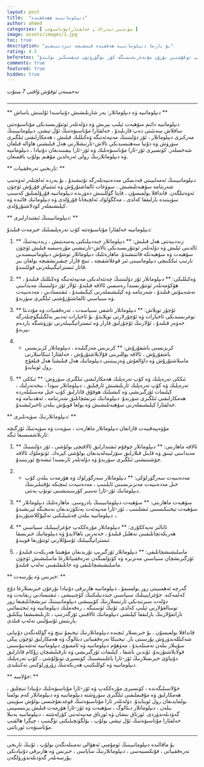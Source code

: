 ```yaml
---
layout: post
title:  "دىپلوماتىيە ھھەققىدە"
author: ahmed
categories: [ سۈنئىي_ئىدراك , خەلقئارامۇناسىۋەت ]
image: assets/images/1.jpg
toc: true
description: "بۇ يازما دىپلوماتىيە ھەققىدە قىسقىچە ئىزدىنىشىم"
rating: 4.5
beforetoc: "ماقالىنى ئوقۇشتىن بۇرۇن مۇندەرىجىسىگە كۆز يۈگۈرۈتۈپ چىقسىڭىز بولىدۇ."
comments: true
featured: true
hidden: true
---
```

_تەخمىنەن ئوقۇش ۋاقتى 7 مىنۇت_

###

---

** دىپلوماتىيە ۋە دىپلوماتلار: يەر شارىلىشىش دۇنياسىدا ئۇلىنىش ياساش **

دىپلوماتىيە دائىم سۆھبەت ئېلىپ بېرىش ۋە دۆلەتلەر ئوتتۇرىسىدىكى مۇناسىۋەتنى ساقلاش سەنئىتى دەپ قارىلىدۇ ، خەلقئارا مۇناسىۋەتنىڭ ئۇل تېشى. دىپلوماتىيىنىڭ مەركىزى دىپلوماتلار ، ئۆز دۆلىتىنىڭ مەنپەئەتىگە ۋەكىللىك قىلىش ، ھەمكارلىقنى ئىلگىرى سۈرۈش ۋە دۇنيا سەھنىسىدىكى تالاش-تارتىشلارنى ھەل قىلىشنى ھاۋالە قىلغان شەخسلەر. كۈنسېرى ئۆز-ئارا مۇناسىۋەتلىك ۋە ئۆز-ئارا بېقىنىدىغان دۇنيادا ، دىپلوماتىيە ۋە دىپلوماتلارنىڭ رولى ئەزەلدىن مۇھىم بولۇپ باقمىغان.

** تارىخىي تەرەققىيات: **

دىپلوماتىيىنىڭ ئەمەلىيىتى قەدىمكى مەدەنىيەتلەرگە تۇتىشىدۇ ، بۇ يەردە ئەلچىلەر ئەۋەتىپ شەرتنامە سۆھبەتلىشىش ، سوۋغات ئالماشتۇرۇش ۋە ئىتتىپاق قۇرۇش ئۈچۈن ئەۋەتىلگەن. قانداقلا بولمىسۇن ، قايتا گۈللىنىش دەۋرىدە دىپلوماتىيە قۇرۇلمىلىق كەسىپ سۈپىتىدە بارلىققا كەلدى ، مەڭگۈلۈك ئەلچىخانا قۇرۇلدى ۋە دىپلوماتىك قائىدە ۋە كېلىشىملەر كودلاشتۇرۇلدى.

** دىپلوماتىيىنىڭ ئىقتىدارلىرى: **

دىپلوماتىيە خەلقئارا مۇناسىۋەتتە كۆپ تەرەپلىمىلىك خىزمەت قىلىدۇ:

1. ** زىددىيەتنى ھەل قىلىش: ** دىپلوماتلار جىددىيلىكنى پەسەيتىش ، زىددىيەتنىڭ ئالدىنى ئېلىش ۋە دۆلەتلەر ئوتتۇرىسىدىكى تالاش-تارتىشنى مۇرەسسە قىلىش ئۈچۈن سۆھبەت ۋە سۆھبەتكە قاتنىشىدۇ. ماھارەتلىك دىپلوماتلار توشۇش دىپلوماتىيىسىدىن تارتىپ ئىككىنچى دىپلوماتىيىنى ئىز قوغلاشقىچە ، تىنچ قارار چىقىرىشقىچە بولغان بىر قاتار ئىستراتېگىيىلەرنى قوللىنىدۇ.

2. ** ۋەكىللىكى: ** دىپلوماتلار ئۆز دۆلىتىنىڭ چەتئەلدىكى مەنپەئەتىگە ۋەكىللىك قىلىدۇ ، ھۆكۈمەتلەر ئوتتۇرىسىدا رەسمىي ئالاقە قىلىدۇ. ئۇلار ئۆز دۆلىتىنىڭ مەيدانىنى تەشەببۇس قىلىدۇ ، شەرتنامە ۋە كېلىشىملەرنى كېڭىشىدۇ ، ئىقتىسادىي ، مەدەنىيەت ۋە سىياسىي ئالماشتۇرۇشنى ئىلگىرى سۈرىدۇ.

3. ** ئۇچۇر توپلاش: ** دىپلوماتلار تاشقى سىياسەت ، تەرەققىيات ۋە مۇددىئا توغرىسىدىكى ئاخبارات ۋە ئۇچۇرلارنى توپلايدۇ. بۇ ئاخبارات تەدبىر بەلگىلىگۈچىلەرگە خەۋەر قىلىدۇ ، ئۇلارنىڭ ئۇچۇرلىق قارار ۋە ئىستراتېگىيىلەرنى تۈزۈشىگە ياردەم بېرىدۇ.

4. * كرىزىسنى باشقۇرۇش: ** كرىزىس مەزگىلىدە ، دىپلوماتلار كرىزىسنى باشقۇرۇش ، ئالاقە يوللىرىنى قۇلايلاشتۇرۇش ، خەلقئارا ئىنكاسلارنى ماسلاشتۇرۇش ۋە داۋالغۇش ۋەزىيىتىنى دىپلوماتىك ھەل قىلىشتا ھەل قىلغۇچ رول ئوينايدۇ.

5. ** ئىككى تەرەپلىك ۋە كۆپ تەرەپلىك ھەمكارلىقنى ئىلگىرى سۈرۈش: ** ئىككى تەرەپلىك ۋە كۆپ تەرەپلىك ئارىلىشىش ئارقىلىق ، دىپلوماتلار سودا ، بىخەتەرلىك ، كېلىمات ئۆزگىرىشى ۋە كىشىلىك ھوقۇق قاتارلىق كۆپ خىل مەسىلىلەردە ھەمكارلىقنى ئىلگىرى سۈرىدۇ. دىپلوماتىك تىرىشچانلىق شەرتنامە ، ئەھدىنامە ۋە خەلقئارا كېلىشىملەرنى سۆھبەتلىشىش ۋە يولغا قويۇش بىلەن ئاخىرلىشىدۇ.

** دىپلوماتلارنىڭ سۈپەتلىرى: **

مۇۋەپپەقىيەت قازانغان دىپلوماتلار ماھارەت ، سۈپەت ۋە سۈپەتنىڭ ئۆزگىچە ئارىلاشمىسىغا ئىگە:

1. ** ئالاقە ماھارىتى: ** دىپلوماتلار چوقۇم ئىقتىدارلىق ئالاقىچى بولۇشى ، ئۆز دۆلىتىنىڭ مەيدانىنى ئېنىق ۋە قايىل قىلارلىق سۆزلىيەلەيدىغان بولۇشى كېرەك. ئۈنۈملۈك ئالاقە چۈشىنىشنى ئىلگىرى سۈرىدۇ ۋە دۆلەتلەر ئارىسىدا ئىشەنچ ئورنىتىدۇ.

2. * مەدەنىيەت سەزگۈرلۈكى: ** دىپلوماتلار سەزگۈرلۈك ۋە ھۆرمەت بىلەن كۆپ خىل مەدەنىيەت مەنزىرىسىنى ئايلىنىپ ، مەدەنىيەت ئىنچىكە نۇقتىلىرىنىڭ دىپلوماتىك ئۆز-ئارا تەسىر كۆرسىتىشىنى تونۇپ يەتتى.

3. ** سۆھبەت ماھارىتى: ** سۆھبەت دىپلوماتىيىنىڭ يادروسى. ماھارەتلىك دىپلوماتلار سۆھبەت تېخنىكىسىنى ئىشلىتىپ ، ئۆز-ئارا مەنپەئەت يەتكۈزىدىغان نەتىجىگە ئېرىشىدۇ ، دىپلوماتىيە بىلەن قەتئىيلىكنى تەڭپۇڭلاشتۇرىدۇ.

4. ** ئانالىز تەپەككۇرى: ** دىپلوماتلار مۇرەككەپ جۇغراپىيىلىك سىياسىي ھەرىكەتچانلىقىنى تەھلىل قىلىدۇ ، خەتەرنى باھالايدۇ ۋە دىپلوماتىك خىرىسقا ئىستراتېگىيىلىك ئۇسۇللارنى ئوتتۇرىغا قويىدۇ.

5. ماسلىشىشچانلىقى: ** دىپلوماتلار ئۆزگىرىپ تۇرىدىغان مۇھىتتا ھەرىكەت قىلىدۇ ، ئۆزگىرىشچان سىياسىي مەنزىرە ۋە كۈتۈلمىگەن تەرەققىياتلارغا ماسلىشىش ئۈچۈن ماسلىشىشچانلىقى ۋە جانلىقلىقىنى تەلەپ قىلىدۇ.

** خىرىس ۋە پۇرسەت: **

گەرچە ئەھمىيىتى زور بولسىمۇ ، دىپلوماتىيە ھازىرقى دۇنيادا نۇرغۇن خىرىسلارغا دۇچ كەلمەكتە. جۇغراپىيىلىك سىياسىي جىددىيلىكنىڭ كۈچىيىشى ، ئىقتىسادىي رىقابەت ۋە دۆلەت سىرتىدىكى ئارتىسلارنىڭ كۆپىيىشى دىپلوماتىيىنىڭ تىرىشچانلىقىغا زور توسالغۇلارنى ئېلىپ كەلدى. ئۇنىڭ ئۈستىگە ، رەقەملىك دىپلوماتىيە ۋە ئىجتىمائىي تاراتقۇلارنىڭ بارلىققا كېلىشى دىپلوماتىك ئالاقىنى ئۆزگەرتىپ ، ئارىلىشىشقا يېڭىلىق يارىتىش ئۇسۇلىنى تەلەپ قىلدى.

قانداقلا بولمىسۇن ، بۇ خىرىسلار ئىچىدە دىپلوماتلارنىڭ تېخىمۇ تىنچ ۋە گۈللەنگەن دۇنيانى شەكىللەندۈرۈش پۇرسىتى بار. تېخنىكا تەرەققىياتى دىئالوگ ۋە ھەمكارلىق ئۈچۈن يېڭى سۇپىلار بىلەن تەمىنلەيدۇ ، مەۋھۇم دىپلوماتىيە ۋە ئاممىۋى دىپلوماتىيە تەشەببۇسىنى قولايلاشتۇرىدۇ. ئۇندىن باشقا ، كېلىمات ئۆزگىرىشى ۋە تارقىلىشچان زۇكام قاتارلىق دۇنياۋى خىرىسلارنىڭ ئۆز-ئارا باغلىنىشىنىڭ كۈنسېرى تونۇلۇشى ، كۆپ تەرەپلىك دىپلوماتىيە ۋە كوللىكتىپ ھەرىكەتنىڭ زۆرۈرلۈكىنى تەكىتلىدى.

** خۇلاسە: **

خۇلاسىلىگەندە ، كۈنسېرى مۇرەككەپ ۋە ئۆز-ئارا مۇناسىۋەتلىك دۇنيادا تىنچلىق ، ھەمكارلىق ۋە مۇقىملىقنى ئىلگىرى سۈرۈشتە دىپلوماتىيە ۋە دىپلوماتلار كەم بولسا بولمايدىغان رول ئوينايدۇ. دۆلەتلەر ئارا مۇناسىۋەتنىڭ قوغدىغۇچىسى بولۇش سۈپىتى بىلەن ، دىپلوماتلار دىئالوگ ، سۆھبەت ۋە ئۆز-ئارا ھۆرمەت قىلىش پرىنسىپىنى گەۋدىلەندۈردى. ئورتاق نىشان ۋە ئورتاق مەنپەئەتنى كۆزلەشتە ، دىپلوماتىيە يەنىلا خەلقئارا مۇناسىۋەتنىڭ ئۇل تېشى بولۇپ ، بۆلگۈنچىلىكنى تۈگىتىپ ، چېگرا ھالقىپ مۇناسىۋەت ئورناتتى.

---

بۇ ماقالىدە دىپلوماتىيىنىڭ ئومۇمىي ئەھۋالى تەمىنلەنگەن بولۇپ ، ئۇنىڭ تارىخى تەرەققىياتى ، فۇنكسىيەسى ، دىپلوماتلارنىڭ ساپاسى ، خىرىس ۋە ھازىرقى دۇنيادىكى پۇرسەتلەر گەۋدىلەندۈرۈلگەن.





<style type="text/css" media="screen">
.row {
	direction: rtl !important;
	text-align: justify !important;
	font-family: 'alkatip' !important;
    text-indent: 30px !important;
}
</style>